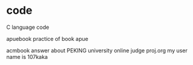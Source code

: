 code
====

C language code

apuebook practice of  book apue

acmbook answer about PEKING university online judge
	proj.org
	my user name is 107kaka
